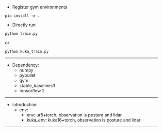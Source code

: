 - Register gym environments

```
pip install -e .
```

- Directly run 
```
python train.py
```
or 
```
python kuka_train.py
```
***
- Dependency:
  - numpy
  - pybullet
  - gym
  - stable_baselines3
  - tensorflow 2
***
- Introduction:
  - env:
    - env: ur5+torch, observation is posture and lidar
    - kuka_env: kuka16+torch, observation is posture and lidar
***
